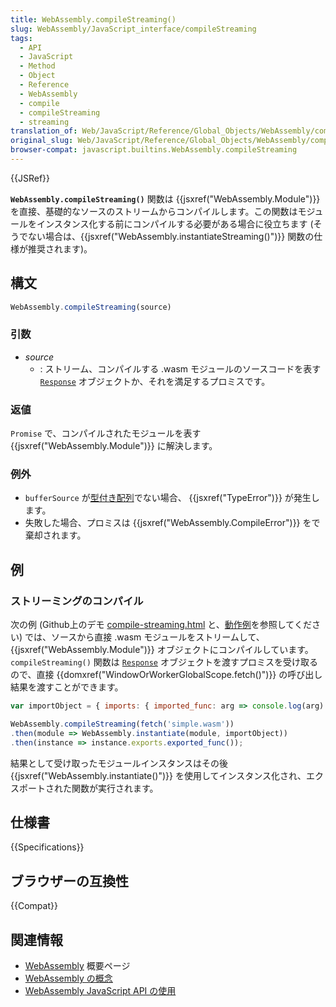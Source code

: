 ```yaml
---
title: WebAssembly.compileStreaming()
slug: WebAssembly/JavaScript_interface/compileStreaming
tags:
  - API
  - JavaScript
  - Method
  - Object
  - Reference
  - WebAssembly
  - compile
  - compileStreaming
  - streaming
translation_of: Web/JavaScript/Reference/Global_Objects/WebAssembly/compileStreaming
original_slug: Web/JavaScript/Reference/Global_Objects/WebAssembly/compileStreaming
browser-compat: javascript.builtins.WebAssembly.compileStreaming
---
```

{{JSRef}}

**`WebAssembly.compileStreaming()`** 関数は {{jsxref("WebAssembly.Module")}} を直接、基礎的なソースのストリームからコンパイルします。この関数はモジュールをインスタンス化する前にコンパイルする必要がある場合に役立ちます (そうでない場合は、{{jsxref("WebAssembly.instantiateStreaming()")}} 関数の仕様が推奨されます)。

## 構文

```js
WebAssembly.compileStreaming(source)
```

### 引数

- _source_
  - : ストリーム、コンパイルする .wasm モジュールのソースコードを表す [`Response`](/ja/docs/Web/API/Response "Response は Fetch API のインターフェイスで、リクエストのレスポンスを表します。") オブジェクトか、それを満足するプロミスです。

### 返値

`Promise` で、コンパイルされたモジュールを表す {{jsxref("WebAssembly.Module")}} に解決します。</p>

### 例外

- `bufferSource` が[型付き配列](/ja/docs/Web/JavaScript/Typed_arrays)でない場合、 {{jsxref("TypeError")}} が発生します。
- 失敗した場合、プロミスは {{jsxref("WebAssembly.CompileError")}} をで棄却されます。

## 例

### ストリーミングのコンパイル

次の例 (Github上のデモ [compile-streaming.html](https://github.com/mdn/webassembly-examples/blob/master/js-api-examples/compile-streaming.html) と、[動作例](https://mdn.github.io/webassembly-examples/js-api-examples/compile-streaming.html)を参照してください) では、ソースから直接 .wasm モジュールをストリームして、 {{jsxref("WebAssembly.Module")}} オブジェクトにコンパイルしています。`compileStreaming()`  関数は [`Response`](/ja/docs/Web/API/Response "Response は Fetch API のインターフェイスで、リクエストのレスポンスを表します。") オブジェクトを渡すプロミスを受け取るので、直接 {{domxref("WindowOrWorkerGlobalScope.fetch()")}} の呼び出し結果を渡すことができます。

```js
var importObject = { imports: { imported_func: arg => console.log(arg) } };

WebAssembly.compileStreaming(fetch('simple.wasm'))
.then(module => WebAssembly.instantiate(module, importObject))
.then(instance => instance.exports.exported_func());
```

結果として受け取ったモジュールインスタンスはその後 {{jsxref("WebAssembly.instantiate()")}} を使用してインスタンス化され、エクスポートされた関数が実行されます。

## 仕様書

{{Specifications}}

## ブラウザーの互換性

{{Compat}}

## 関連情報

- [WebAssembly](/ja/docs/WebAssembly) 概要ページ
- [WebAssembly の概念](/ja/docs/WebAssembly/Concepts)
- [WebAssembly JavaScript API の使用](/ja/docs/WebAssembly/Using_the_JavaScript_API)

